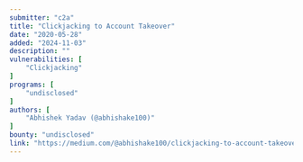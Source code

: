 ```yaml
---
submitter: "c2a"
title: "Clickjacking to Account Takeover"
date: "2020-05-28"
added: "2024-11-03"
description: ""
vulnerabilities: [
    "Clickjacking"
]
programs: [
    "undisclosed"
]
authors: [
    "Abhishek Yadav (@abhishake100)"
]
bounty: "undisclosed"
link: "https://medium.com/@abhishake100/clickjacking-to-account-takeover-97e286f26b95"
---
```





